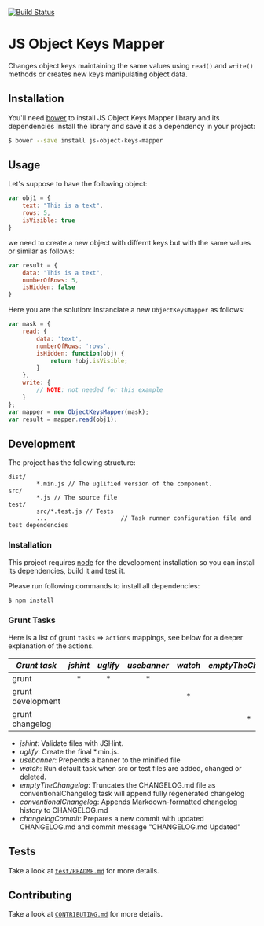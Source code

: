 [![Build Status](https://travis-ci.org/the-software-factory/js-object-keys-mapper.svg?branch=master)](https://travis-ci.org/the-software-factory/js-object-keys-mapper)

# JS Object Keys Mapper
Changes object keys maintaining the same values using `read()` and `write()` methods or creates new keys manipulating object data.

## Installation
You'll need [bower](http://bower.io/) to install JS Object Keys Mapper library and its dependencies
Install the library and save it as a dependency in your project:
```sh
$ bower --save install js-object-keys-mapper
```

## Usage
Let's suppose to have the following object:
```js
var obj1 = {
	text: "This is a text",
	rows: 5,
	isVisible: true
}
```
we need to create a new object with differnt keys but with the same values or similar as follows:
```js
var result = {
	data: "This is a text",
	numberOfRows: 5,
	isHidden: false
}
```
Here you are the solution: instanciate a new `ObjectKeysMapper` as follows:
```js
var mask = {
	read: {
		data: 'text',
		numberOfRows: 'rows',
		isHidden: function(obj) {
			return !obj.isVisible;
		}
	},
	write: {
		// NOTE: not needed for this example
	}
};
var mapper = new ObjectKeysMapper(mask);
var result = mapper.read(obj1);
```

## Development
The project has the following structure:
```
dist/
		*.min.js // The uglified version of the component.
src/
		*.js // The source file
test/
		src/*.test.js // Tests
		...						// Task runner configuration file and test dependencies
```

### Installation
This project requires [node](https://nodejs.org/) for the development installation so you can
install its dependencies, build it and test it.

Please run following commands to install all dependencies:
```sh
$ npm install
```

### Grunt Tasks
Here is a list of grunt `tasks` => `actions` mappings, see below for a deeper explanation of the actions.

|   *Grunt task*    | *jshint* | *uglify* | *usebanner* | *watch* | *emptyTheChangelog* |*conventionalChangelog* | *changelogCommit* |
|-------------------|:--------:|:--------:|:-----------:|:-------:|:-------------------:|:----------------------:|:-----------------:|
|      grunt        |    *     |    *     |      *      |         |                     |                        |                   |
| grunt development |          |          |             |    *    |                     |                        |                   |
| grunt changelog   |          |          |             |         |         *           |         *              |         *         |

* *jshint*: Validate files with JSHint.
* *uglify*: Create the final \*.min.js.
* *usebanner*: Prepends a banner to the minified file
* *watch*: Run default task when src or test files are added, changed or deleted.
* *emptyTheChangelog*: Truncates the CHANGELOG.md file as conventionalChangelog task will append fully regenerated changelog
* *conventionalChangelog*: Appends Markdown-formatted changelog history to CHANGELOG.md
* *changelogCommit*: Prepares a new commit with updated CHANGELOG.md and commit message "CHANGELOG.md Updated"

## Tests
Take a look at [`test/README.md`](test/README.md) for more details.

## Contributing
Take a look at [`CONTRIBUTING.md`](CONTRIBUTING.md) for more details.
